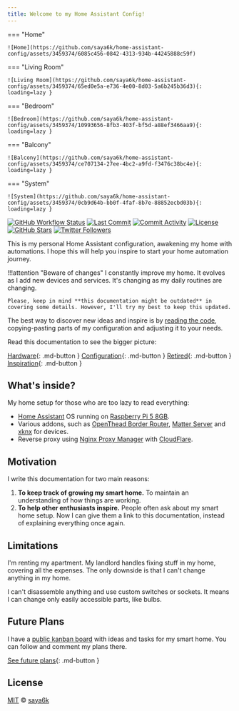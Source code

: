 ```yaml
---
title: Welcome to my Home Assistant Config!
---
```


=== "Home"

    ![Home](https://github.com/saya6k/home-assistant-config/assets/3459374/6085c456-0842-4313-934b-44245888c59f)

=== "Living Room"

    ![Living Room](https://github.com/saya6k/home-assistant-config/assets/3459374/65ed0e5a-e736-4e00-8d03-5a6b245b36d3){: loading=lazy }

=== "Bedroom"

    ![Bedroom](https://github.com/saya6k/home-assistant-config/assets/3459374/10993656-8fb3-403f-bf5d-a88ef3466aa9){: loading=lazy }

=== "Balcony"

    ![Balcony](https://github.com/saya6k/home-assistant-config/assets/3459374/ce707134-27ee-4bc2-a9fd-f3476c38bc4e){: loading=lazy }

=== "System"

    ![System](https://github.com/saya6k/home-assistant-config/assets/3459374/0cb9d64b-bb0f-4faf-8b7e-88852ecbd03b){: loading=lazy }

[![GitHub Workflow Status][github-img]][github-url]
[![Last Commit][last-commit-img]][github-url]
[![Commit Activity][commit-activity-img]][github-url]
[![License][license-img]][license-url]
[![GitHub Stars][stars-img]][github-url]
[![Twitter Followers][twitter-img]][twitter-url]

This is my personal Home Assistant configuration, awakening my home with automations. I hope this will help you inspire to start your home automation journey.

<!-- prettier-ignore -->
!!!attention "Beware of changes"
    I constantly improve my home. It evolves as I add new devices and services. It's changing as my daily routines are changing.

    Please, keep in mind **this documentation might be outdated** in covering some details. However, I'll try my best to keep this updated.

The best way to discover new ideas and inspire is by [reading the code][github-url], copying-pasting parts of my configuration and adjusting it to your needs.

Read this documentation to see the bigger picture:

[Hardware](./hardware){: .md-button }
[Configuration](./config){: .md-button }
[Retired](./retired){: .md-button }
[Inspiration](./resources){: .md-button }

## What's inside?

My home setup for those who are too lazy to read everything:

- [Home Assistant](https://home-assistant.io) OS running on [Raspberry Pi 5 8GB](https://www.raspberrypi.com/products/raspberry-pi-5/).
- Various addons, such as [OpenThead Border Router](https://openthread.io/guides/border-router/), [Matter Server](https://csa-iot.org/all-solutions/matter/) and [xknx](https://xknx.io/home_assistant) for devices.
- Reverse proxy using [Nginx Proxy Manager](https://nginxproxymanager.com/) with [CloudFlare](https://www.cloudflare.com/).

## Motivation

I write this documentation for two main reasons:

1. **To keep track of growing my smart home.** To maintain an understanding of how things are working.
2. **To help other enthusiasts inspire.** People often ask about my smart home setup. Now I can give them a link to this documentation, instead of explaining everything once again.

## Limitations

I'm renting my apartment. My landlord handles fixing stuff in my home, covering all the expenses. The only downside is that I can't change anything in my home.

I can't disassemble anything and use custom switches or sockets. It means I can change only easily accessible parts, like bulbs.

## Future Plans

I have a [public kanban board][kanban-board] with ideas and tasks for my smart home. You can follow and comment my plans there.

[See future plans][kanban-board]{: .md-button }

## License

[MIT][license-url] © [saya6k][saya6k]

<!-- References -->

[kanban-board]: https://github.com/users/saya6k/projects/3
[github-url]: https://github.com/saya6k/home-assistant-config
[github-img]: https://img.shields.io/github/actions/workflow/status/saya6k/home-assistant-config/homeassistant.yml?style=flat-square
[last-commit-img]: https://img.shields.io/github/last-commit/saya6k/home-assistant-config?style=flat-square
[commit-activity-img]: https://img.shields.io/github/commit-activity/m/saya6k/home-assistant-config?style=flat-square
[license-url]: https://github.com/saya6k/home-assistant-config/blob/main/LICENSE.md
[license-img]: https://img.shields.io/github/license/saya6k/home-assistant-config?style=flat-square
[twitter-url]: https://twitter.com/saya6k
[twitter-img]: https://img.shields.io/twitter/follow/saya6k?label=Follow
[stars-img]: https://img.shields.io/github/stars/saya6k/home-assistant-config?style=social
[saya6k]: https://lyz.kr